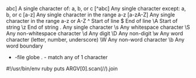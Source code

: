 abc] 	A single character of: a, b, or c
[^abc] 	Any single character except: a, b, or c
[a-z] 	Any single character in the range a-z
[a-zA-Z] 	Any single character in the range a-z or A-Z
^ 	Start of line
$ 	End of line
\A 	Start of string
\z 	End of string
. 	Any single character
\s 	Any whitespace character
\S 	Any non-whitespace character
\d 	Any digit
\D 	Any non-digit
\w 	Any word character (letter, number, underscore)
\W 	Any non-word character
\b 	Any word boundary

* -file globe 
. - match any of 1 character

#!/usr/bin/env ruby
puts ARGV[0].scan(//).join
